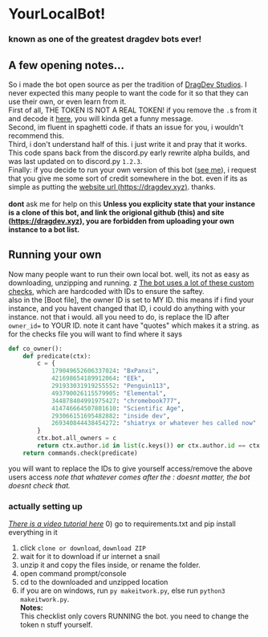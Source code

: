 # YourLocalBot!
### known as one of the greatest dragdev bots ever!

## A few opening notes...
So i made the bot open source as per the tradition of [DragDev Studios](https://dragdev.xyz). I never expected this many people to want the code for it so that they can use their own, or even learn from it.\
First of all, THE TOKEN IS NOT A REAL TOKEN! if you remove the `.`s from it and decode it [here](https://www.base64decode.org/), you will kinda get a funny message.\
Second, im fluent in spaghetti code. if thats an issue for you, i wouldn't recommend this.\
Third, i don't understand half of this. i just write it and pray that it works. This code spans back from the discord.py early rewrite alpha builds, and was last updated on to discord.py `1.2.3`.\
Finally: if you decide to run your own version of this bot ([see me](https://github.com/dragdev/YourLocalBot#running-your-own)), i request that you give me some sort of credit somewhere in the bot. even if its as simple as putting the [website url (https://dragdev.xyz)](https://dragdev.xyz). thanks.\
\
**dont** ask me for help on this
**Unless you explicity state that your instance is a clone of this bot, and link the origional github (this) and site (https://dragdev.xyz), you are forbidden from uploading your own instance to a bot list.**

## Running your own
Now many people want to run their own local bot. well, its not as easy as downloading, unzipping and running. z
[The bot uses a lot of these custom checks](https://github.com/dragdev/YourLocalBot/blob/master/utils/checks.py), which are hardcoded with IDs to ensure the saftey.\
also in the [Boot file], the owner ID is set to MY ID. this means if i find your instance, and you havent changed that ID, i could do anything with your instance. not that i would. all you need to do, is replace the ID after `owner_id=` to YOUR ID. note it cant have "quotes" which makes it a string.
as for the checks file you will want to find where it says
```python
def co_owner():
	def predicate(ctx):
		c = {
			179049652606337024: "BxPanxi",
			421698654189912064: "EEk",
			291933031919255552: "Penguin113",
			493790026115579905: "Elemental",
			344878404991975427: "chromebook777",
			414746664507801610: "Scientific Age",
			293066151695482882: "inside dev",
			269340844438454272: "shiatryx or whatever hes called now"
		}
		ctx.bot.all_owners = c
		return ctx.author.id in list(c.keys()) or ctx.author.id == ctx.bot.owner_id
	return commands.check(predicate)
```
you will want to replace the IDs to give yourself access/remove the above users access
*note that whatever comes after the : doesnt matter, the bot doesnt check that.*

### actually setting up
*[There is a video tutorial here](https://www.youtube.com/watch?v=x9NOJ2o7yXY&feature=youtu.be)*
0) go to requirements.txt and pip install everything in it
1) click `clone or download`, `download ZIP`
2) wait for it to download if ur internet a snail
3) unzip it and copy the files inside, or rename the folder.
4) open command prompt/console
5) cd to the downloaded and unzipped location
6) if you are on windows, run `py makeitwork.py`, else run `python3 makeitwork.py`.\
**Notes:**\
This checklist only covers RUNNING the bot. you need to change the token n stuff yourself.
